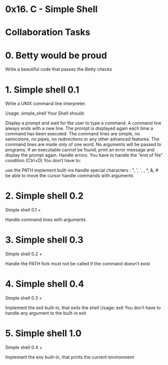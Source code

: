 # 0x16. C - Simple Shell

# Collaboration Tasks

# 0. Betty would be proud
  Write a beautiful code that passes the Betty checks
# 1. Simple shell 0.1
  Write a UNIX command line interpreter.

Usage: simple_shell
Your Shell should:

Display a prompt and wait for the user to type a command. A command line always ends with a new line.
The prompt is displayed again each time a command has been executed.
The command lines are simple, no semicolons, no pipes, no redirections or any other advanced features.
The command lines are made only of one word. No arguments will be passed to programs.
If an executable cannot be found, print an error message and display the prompt again.
Handle errors.
You have to handle the “end of file” condition (Ctrl+D)
You don’t have to:

use the PATH
implement built-ins
handle special characters : ", ', `, \, *, &, #
be able to move the cursor
handle commands with arguments

# 2. Simple shell 0.2
  Simple shell 0.1 +

Handle command lines with arguments

# 3. Simple shell 0.3
  Simple shell 0.2 +

Handle the PATH
fork must not be called if the command doesn’t exist

# 4. Simple shell 0.4
  Simple shell 0.3 +

Implement the exit built-in, that exits the shell
Usage: exit
You don’t have to handle any argument to the built-in exit

# 5. Simple shell 1.0
  Simple shell 0.4 +

Implement the env built-in, that prints the current environment

# 
